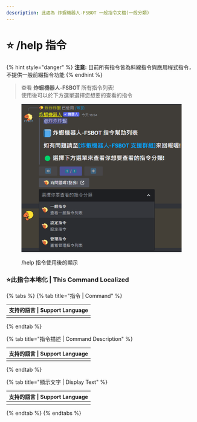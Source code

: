 ```yaml
---
description: 此處為 炸蝦機器人-FSBOT 一般指令文檔(一般分類)
---
```


# ⭐ /help 指令

{% hint style="danger" %}
**注意:** 目前所有指令皆為斜線指令與應用程式指令，不提供一般前綴指令功能
{% endhint %}

> 查看 **炸蝦機器人-FSBOT** 所有指令列表!\
> 使用後可以於下方選單選擇您想要的查看的指令

<div data-full-width="true">

<figure><img src="../../../.gitbook/assets/螢幕擷取畫面 2023-08-26 185649.png" alt="/help 指令使用後的顯示"><figcaption><p>/help 指令使用後的顯示</p></figcaption></figure>

</div>

### :star:此指令本地化 | This Command Localized

{% tabs %}
{% tab title="指令 | Command" %}
<table><thead><tr><th data-type="select" data-multiple>支持的語言 | Support Language</th></tr></thead><tbody><tr><td></td></tr></tbody></table>
{% endtab %}

{% tab title="指令描述 | Command Description" %}
<table><thead><tr><th data-type="select" data-multiple>支持的語言 | Support Language</th></tr></thead><tbody><tr><td></td></tr></tbody></table>
{% endtab %}

{% tab title="顯示文字 | Display Text" %}
<table><thead><tr><th data-type="select" data-multiple>支持的語言 | Support Language</th></tr></thead><tbody><tr><td></td></tr></tbody></table>
{% endtab %}
{% endtabs %}
